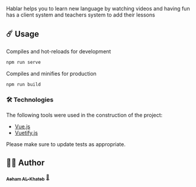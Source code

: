 Hablar 
helps you to learn new language by watching videos and having fun
has a client system and teachers system to add their lessons



## ☄️ Usage

Compiles and hot-reloads for development
```bash
npm run serve
```

Compiles and minifies for production
```bash
npm run build
```

### 🛠️ Technologies

The following tools were used in the construction of the project:

- [Vue.js](https://vuejs.org/)
- [Vuetify.js](https://vuetifyjs.com/)


Please make sure to update tests as appropriate.

## 👷‍♂️ Author
<a href="https://github.com/aeham-alkhateb">

 <sub><b>Aeham AL-Khateb</b></sub></a> <a href="https://github.com/aeham-alkhateb" title="Github">🚀</a>

